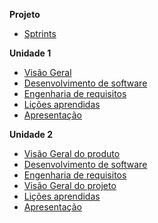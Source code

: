 **Projeto**

  - [Sptrints](docs/sprints.md)

**Unidade 1**

  - [Visão Geral](docs/visaoGeral.md)
  - [Desenvolvimento de software](docs/devDeSoftware.md)
  - [Engenharia de requisitos](docs/engDeRequisitos.md)
  - [Lições aprendidas](docs/licoesAprendidas.md)
  - [Apresentação](docs/apresentacao.md)

**Unidade 2**

  - [Visão Geral do produto](docs/visaoGeralProjeto/visaoGeralProduto.md)
  - [Desenvolvimento de software](docs/visaoGeralProjeto/devDeSoftware.md)
  - [Engenharia de requisitos](docs/visaoGeralProjeto/engDeRequisitos.md)
  - [Visão Geral do projeto](docs/visaoGeralProjeto/visaoGeralProjeto.md)
  - [Lições aprendidas](docs/visaoGeralProjeto/licoesAprendidasUnidade2.md)
  - [Apresentação](docs/visaoGeralProjeto/apresentacao.md)

